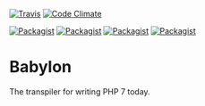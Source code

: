 [![Travis](https://img.shields.io/travis/vysinsky/babylon.svg?style=flat-square)](https://travis-ci.org/vysinsky/babylon)
[![Code Climate](https://img.shields.io/codeclimate/github/vysinsky/babylon.svg?style=flat-square)](https://codeclimate.com/github/vysinsky/babylon)

[![Packagist](https://img.shields.io/packagist/v/vysinsky/babylon.svg?style=flat-square)](https://packagist.org/packages/vysinsky/babylon)
[![Packagist](https://img.shields.io/packagist/dm/vysinsky/babylon.svg?style=flat-square)](https://packagist.org/packages/vysinsky/babylon)
[![Packagist](https://img.shields.io/packagist/dd/vysinsky/babylon.svg?style=flat-square)](https://packagist.org/packages/vysinsky/babylon)
[![Packagist](https://img.shields.io/packagist/dt/vysinsky/babylon.svg?style=flat-square)](https://packagist.org/packages/vysinsky/babylon)

Babylon
=======

The transpiler for writing PHP 7 today.
